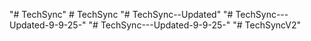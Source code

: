 "# TechSync" 
#   T e c h S y n c  
 "# TechSync--Updated" 
"# TechSync---Updated-9-9-25-" 
"# TechSync---Updated-9-9-25-" 
"# TechSyncV2" 
